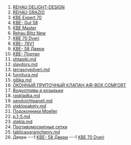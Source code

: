 1. [REHAU DELIGHT-DESIGN](Delight-Design.md)
1. [REHAU GRAZIO](GRAZIO.md)
1. [KBE Expert  70](kveekspert.md)
1. [KBE- Gut 58](kveGut58.md)
1. [KBE Master](kveMaster.md)
1. [Rehau Blitz New](BlitzNew.md)
1. [KBE 70 Dveri ](kve70dveri.md)
1. [KBE- 76V1](kve76V1.md)
1. [KBE- 58 Двери](kveGut58dveri.md)
1. [KBE- Портал](portal.md)
1. [shtapiki.md](shtapiki.md)
1. [slaydors.md](slaydors.md)
1. [terrasnyedveri.md](terrasnyedveri.md)
1. [furnitura.md](furnitura.md)
1. [gibka.md](gibka.md)
1. [ОКОННЫЙ ПРИТОЧНЫЙ КЛАПАН AIR-BOX COMFORT](klapany.md)
1. [Водоотливы и козырьки](otlivykozyrjki.md)
1. [raskladka.md](raskladka.md)
1. [sendvichtpaneli.md](sendvichtpaneli.md)
1. [steklopakety.md](steklopakety.md)
1. [Подоконники Moeller](podokonniki.md)
1. [p.1-5.md](p.1-5.md)
1. [stekla.md](stekla.md)
1. [Противомоскитные сетки](moskitnyesetki.md)
1. [tablicaogranicheniy.md](tablicaogranicheniy.md)
1. Двери
---1 [KBE- 58 Двери](kveGut58dveri.md)
---1 [KBE 70 Dveri ](kve70dveri.md)
